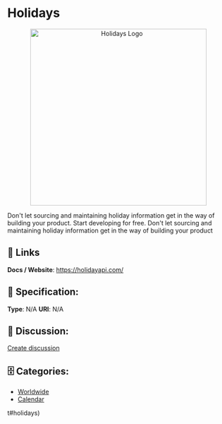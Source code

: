 # Holidays
<p align="center">
    <img width="400" src="https://raw.githubusercontent.com/apis-list/apis-list/main/apis/holidays/logo_256x256.png" alt="Holidays Logo"/>
</p>

Don't let sourcing and maintaining holiday information get in the way of building your product.  Start developing for free.  Don't let sourcing and maintaining holiday information get in the way of building your product

##  🔗 Links
**Docs / Website**: https://holidayapi.com/

## 🧬 Specification:
**Type**: N/A
**URI**: N/A

## 💬 Discussion:
[Create discussion](https://github.com/apis-list/apis-list/discussions/new)

## 🗄️ Categories:
- [Worldwide](https://github.com/apis-list/apis-list#worldwide)
- [Calendar](https://github.com/apis-list/apis-list#calendar)







t#holidays)



